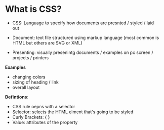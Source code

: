# **What is CSS?**

- CSS: Language to specify how documents are presnted / styled / laid out

- Document: text file structured using markup language (most common is HTML but others are SVG or XML)

- Presenting: visually presenintg documents / examples on pc screen / projects / printers


**Examples**
- changing colors
- sizing of heading / link
- overall layout 


**Defintions:**

- CSS rule oepns with a selector
- Selector: selects the HTML elment that's going to be styled
- Curly Brackets: { }
- Value: attributes of the property